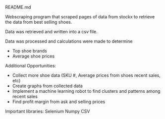 README.md

Webscraping program that scraped pages of data from stockx to retrieve the data from best selling shoes. 

Data was retrieved and written into a csv file.

Data was processed and calculations were made to determine
- Top shoe brands
- Average shoe prices

Additional Opportunities:
- Collect more shoe data (SKU #, Average prices from shoes recent sales, etc)
- Create graphs from collected data
- Implement a machine learning robot to find clusters and patterns among recent sales
- Find profit margin from ask and selling prices

Important libraries:
Selenium
Numpy 
CSV
